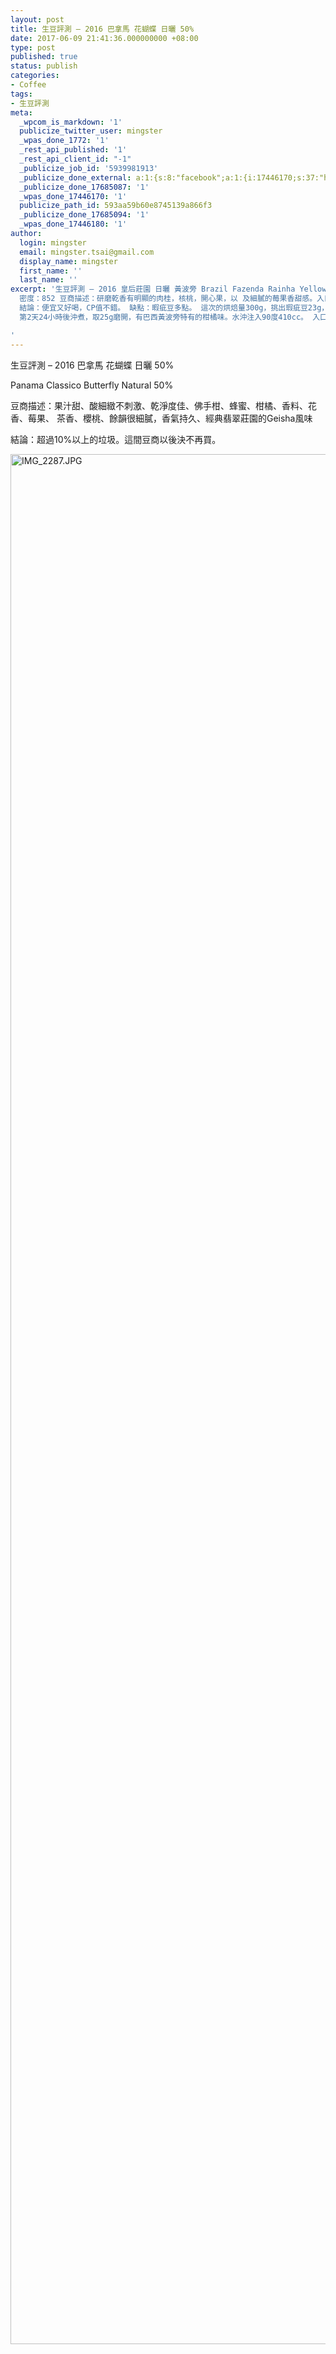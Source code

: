 ```yaml
---
layout: post
title: 生豆評測 – 2016 巴拿馬 花蝴蝶 日曬 50%
date: 2017-06-09 21:41:36.000000000 +08:00
type: post
published: true
status: publish
categories:
- Coffee
tags:
- 生豆評測
meta:
  _wpcom_is_markdown: '1'
  publicize_twitter_user: mingster
  _wpas_done_1772: '1'
  _rest_api_published: '1'
  _rest_api_client_id: "-1"
  _publicize_job_id: '5939981913'
  _publicize_done_external: a:1:{s:8:"facebook";a:1:{i:17446170;s:37:"https://facebook.com/1340560235992769";}}
  _publicize_done_17685087: '1'
  _wpas_done_17446170: '1'
  publicize_path_id: 593aa59b60e8745139a866f3
  _publicize_done_17685094: '1'
  _wpas_done_17446180: '1'
author:
  login: mingster
  email: mingster.tsai@gmail.com
  display_name: mingster
  first_name: ''
  last_name: ''
excerpt: '生豆評測 – 2016 皇后莊園 日曬 黃波旁 Brazil Fazenda Rainha Yellow Bourbon Natural 水份：11.6
  密度：852 豆商描述：研磨乾香有明顯的肉桂，核桃，開心果，以 及細膩的莓果香甜感。入口則是蜂蜜水果 茶，香草以及深色莓果類的香氣及甜感，後段為典型巴西的核果風味，杏仁巧克力豆的香甜韻味。
  結論：便宜又好喝，CP值不錯。 缺點：暇疵豆多點。 這次的烘焙量300g，挑出瑕疵豆23g，大多是形狀怪異的貝殼、或未熟豆。 採MERCURY烘豆，目標設在一爆初下豆。入豆溫180度，回溫點約落在1分28秒135.6度，第4分鍾開大風門吹30秒，下豆溫190.1度。烘焙時間約8分20秒。烘焙完成後重量236.7g。
  第2天24小時後沖煮，取25g磨開，有巴西黃波旁特有的柑橘味。水沖注入90度410cc。 入口有點像檸檬茶，帶有水果韻味，回甘也很強。應有的黃波旁水準都有。 這支咖啡CP值很好。價位不高又好喝。

'
---
```

<p>生豆評測 – 2016 巴拿馬 花蝴蝶 日曬 50%</p>
<p>Panama Classico Butterfly Natural 50%</p>
<p>豆商描述：果汁甜、酸細緻不刺激、乾淨度佳、佛手柑、蜂蜜、柑橘、香料、花香、莓果、 茶香、櫻桃、餘韻很細膩，香氣持久、經典翡翠莊園的Geisha風味</p>
<p>結論：超過10%以上的垃圾。這間豆商以後決不再買。</p>
<p><img class="alignnone size-full wp-image-1734" src="{{ site.JB.IMAGE_PATH }}/img_2287.jpg" alt="IMG_2287.JPG" width="2268" height="3024" /></p>
